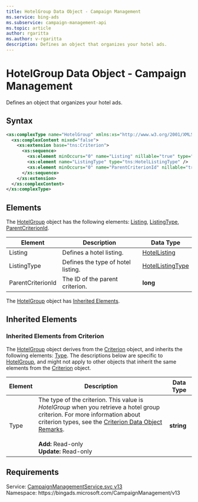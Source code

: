 ```yaml
---
title: HotelGroup Data Object - Campaign Management
ms.service: bing-ads
ms.subservice: campaign-management-api
ms.topic: article
author: rgaritta
ms.author: v-rgaritta
description: Defines an object that organizes your hotel ads.
---
```

# HotelGroup Data Object - Campaign Management
Defines an object that organizes your hotel ads.

## Syntax
```xml
<xs:complexType name="HotelGroup" xmlns:xs="http://www.w3.org/2001/XMLSchema">
  <xs:complexContent mixed="false">
    <xs:extension base="tns:Criterion">
      <xs:sequence>
        <xs:element minOccurs="0" name="Listing" nillable="true" type="tns:HotelListing" />
        <xs:element name="ListingType" type="tns:HotelListingType" />
        <xs:element minOccurs="0" name="ParentCriterionId" nillable="true" type="xs:long" />
      </xs:sequence>
    </xs:extension>
  </xs:complexContent>
</xs:complexType>
```

## <a name="elements"></a>Elements

The [HotelGroup](hotelgroup.md) object has the following elements: [Listing](#listing), [ListingType](#listingtype), [ParentCriterionId](#parentcriterionid).

|Element|Description|Data Type|
|-----------|---------------|-------------|
|<a name="listing"></a>Listing|Defines a hotel listing.|[HotelListing](hotellisting.md)|
|<a name="listingtype"></a>ListingType|Defines the type of hotel listing.|[HotelListingType](hotellistingtype.md)|
|<a name="parentcriterionid"></a>ParentCriterionId|The ID of the parent criterion.|**long**|

The [HotelGroup](hotelgroup.md) object has [Inherited Elements](#inheritedelements).

## <a name="inheritedelements"></a>Inherited Elements

### <a name="inheritedelementscriterion"></a>Inherited Elements from Criterion
The [HotelGroup](hotelgroup.md) object derives from the [Criterion](criterion.md) object, and inherits the following elements: [Type](#type). The descriptions below are specific to [HotelGroup](hotelgroup.md), and might not apply to other objects that inherit the same elements from the [Criterion](criterion.md) object.  

|Element|Description|Data Type|
|-----------|---------------|-------------|
|<a name="type"></a>Type|The type of the criterion. This value is *HotelGroup* when you retrieve a hotel group criterion. For more information about criterion types, see the [Criterion Data Object Remarks](criterion.md#remarks).<br/><br/>**Add:** Read-only<br/>**Update:** Read-only|**string**|

## Requirements
Service: [CampaignManagementService.svc v13](https://campaign.api.bingads.microsoft.com/Api/Advertiser/CampaignManagement/v13/CampaignManagementService.svc)  
Namespace: https\://bingads.microsoft.com/CampaignManagement/v13  

